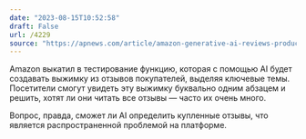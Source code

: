 ```yaml
---
date: "2023-08-15T10:52:58"
draft: False
url: /4229
source: "https://apnews.com/article/amazon-generative-ai-reviews-products-4db85ac68c0d46f7b728b9da48da1a96"
---
```


Amazon выкатил в тестирование функцию, которая с помощью AI будет создавать выжимку из отзывов покупателей, выделяя ключевые темы. Посетители смогут увидеть эту выжимку буквально одним абзацем и решить, хотят ли они читать все отзывы — часто их очень много.

Вопрос, правда, сможет ли AI определить купленные отзывы, что является распространенной проблемой на платформе.
